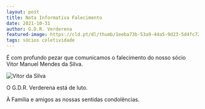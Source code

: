 ```yaml
---
layout: post
title: Nota Informativa Falecimento
date: 2021-10-31
author: G.D.R. Verderena
featured-image: https://cld.pt/dl/thumb/1eeba73b-53a9-44a5-9d23-5d4fc72ef393/Fal_Vit.jpeg?size=xl&crop=false&format=jpeg
tags: sócios coletividade
---
```

É com profundo pezar que comunicamos o falecimento do nosso sócio Vitor Manuel Mendes da Silva.

![Vitor da Silva](https://cld.pt/dl/thumb/1eeba73b-53a9-44a5-9d23-5d4fc72ef393/Fal_Vit.jpeg?size=xl&crop=false&format=jpeg)


<p>O G.D.R. Verderena está de luto.
<p>À Familia e amigos as nossas sentidas condolências.
